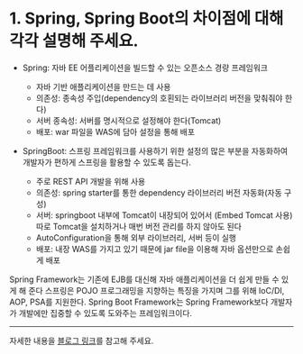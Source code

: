 # 1. Spring, Spring Boot의 차이점에 대해 각각 설명해 주세요.

- Spring: 자바 EE 어플리케이션을 빌드할 수 있는 오픈소스 경량 프레임워크   
  - 자바 기반 애플리케이션을 만드는 데 사용
  - 의존성: 종속성 주입(dependency의 호횐되는 라이브러리 버전을 맞춰줘야 한다)
  - 서버 종속성: 서버를 명시적으로 설정해야 한다(Tomcat)
  - 배포: war 파일을 WAS에 담아 설정을 통해 배포

- SpringBoot: 스프링 프레임워크를 사용하기 위한 설정의 많은 부분을 자동화하여 개발자가 편하게 스프링을 활용할 수 있도록 돕는다.
  - 주로 REST API 개발을 위해 사용
  - 의존성: spring starter를 통한 dependency 라이브러리 버전 자동화(자동 구성)
  - 서버: springboot 내부에 Tomcat이 내장되어 있어서 (Embed Tomcat 사용) 따로 Tomcat을 설치하거나 매번 버전 관리를 하지 않아도 된다
  - AutoConfiguration을 통해 외부 라이브러리, 서버 등이 실행
  - 배포: 내장 WAS를 가지고 있기 때문에 jar file을 이용해 자바 옵션만으로 손쉽게 배포

Spring Framework는 기존에 EJB를 대신해 자바 애플리케이션을 더 쉽게 만들 수 있게 해 준다
스프링은 POJO 프로그래밍을 지향하는 특징을 가지며 그를 위해 IoC/DI, AOP, PSA를 지원한다.
Spring Boot Framework는 Spring Framework보다 개발자가 개발에만 집중할 수 있도록 도와주는 프레임워크이다.

---
자세한 내용을 [블로그 링크](https://velog.io/@may_yun/Spring-spring%EA%B3%BC-springboot%EC%9D%98-%EC%B0%A8%EC%9D%B4%EC%A0%90)를 참고해 주세요.
